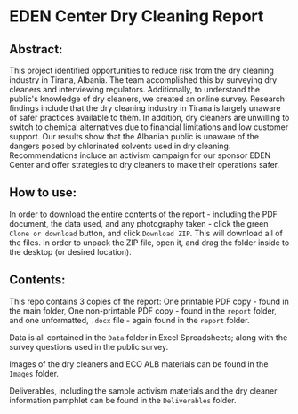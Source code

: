 # EDEN Center Dry Cleaning Report
## Abstract:
This project identified opportunities to reduce risk from the dry cleaning industry in Tirana, Albania. The team accomplished this by surveying dry cleaners and interviewing regulators. Additionally, to understand the public's knowledge of dry cleaners, we created an online survey. Research findings include that the dry cleaning industry in Tirana is largely unaware of safer practices available to them. In addition, dry cleaners are unwilling to switch to chemical alternatives due to financial limitations and low customer support. Our results show that the Albanian public is unaware of the dangers posed by chlorinated solvents used in dry cleaning. Recommendations include an activism campaign for our sponsor EDEN Center and offer strategies to dry cleaners to make their operations safer.

## How to use:
In order to download the entire contents of the report - including the PDF document, the data used, and any photography taken - click the green `Clone or download` button, and click `Download ZIP`. This will download all of the files. In order to unpack the ZIP file, open it, and drag the folder inside to the desktop (or desired location).

## Contents:
This repo contains 3 copies of the report: One printable PDF copy - found in the main folder, One non-printable PDF copy - found in the `report` folder, and one unformatted, `.docx` file - again found in the `report` folder.

Data is all contained in the `Data` folder in Excel Spreadsheets; along with the survey questions used in the public survey.

Images of the dry cleaners and ECO ALB materials can be found in the `Images` folder.

Deliverables, including the sample activism materials and the dry cleaner information pamphlet can be found in the `Deliverables` folder.